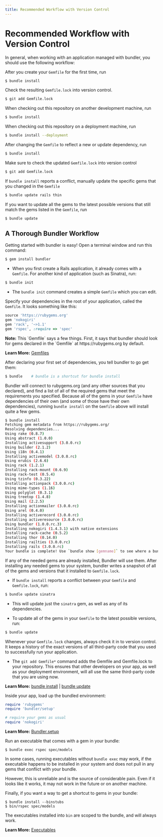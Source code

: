 ```yaml
---
title: Recommended Workflow with Version Control
---
```


# Recommended Workflow with Version Control

In general, when working with an application managed with bundler, you should use the following workflow:

After you create your `Gemfile` for the first time, run

``` bash
$ bundle install
```

Check the resulting `Gemfile.lock` into version control.

``` bash
$ git add Gemfile.lock
```
When checking out this repository on another development machine, run

``` bash
$ bundle install
```

When checking out this repository on a deployment machine, run

``` bash
$ bundle install --deployment
```

After changing the `Gemfile` to reflect a new or update dependency, run

``` bash
$ bundle install
```

Make sure to check the updated `Gemfile.lock` into version control

``` bash
$ git add Gemfile.lock
```

If `bundle install` reports a conflict, manually update the specific gems that you changed in the `Gemfile` 

``` bash
$ bundle update rails thin
```

If you want to update all the gems to the latest possible versions that
still match the gems listed in the `Gemfile`, run

``` bash
$ bundle update
```

## A Thorough Bundler Workflow

Getting started with bundler is easy! Open a terminal window and run this command:

``` bash
$ gem install bundler
```

- When you first create a Rails application, it already comes with a `Gemfile`.  For another kind of application (such as Sinatra), run:

``` bash
$ bundle init
```

- The `bundle init` command creates a simple `Gemfile` which you can edit.

Specify your dependencies in the root of your application, called the `Gemfile`. It looks something like this:

``` ruby
source 'https://rubygems.org'
gem 'nokogiri'
gem 'rack', '~>1.1'
gem 'rspec', :require => 'spec'
```

<aside class="notes">
  <b>Note:</b> This `Gemfile` says a few things. First, it says that bundler should look for gems declared in the `Gemfile` at https://rubygems.org by default.
</aside>

**Learn More:** [Gemfiles](./gemfile.html)

After declaring your first set of dependencies, you tell bundler to go get them:

``` bash
$ bundle    # bundle is a shortcut for bundle install
```

Bundler will connect to rubygems.org (and any other sources that you declared), and find a list of all of the required gems that meet the requirements you specified. Because all of the gems in your `Gemfile` have dependencies of their own (and some of those have their own dependencies), running `bundle install` on the `Gemfile` above will install quite a few gems.

``` bash
$ bundle install
Fetching gem metadata from https://rubygems.org/
Resolving dependencies...
Using rake (0.8.7)
Using abstract (1.0.0)
Installing activesupport (3.0.0.rc)
Using builder (2.1.2)
Using i18n (0.4.1)
Installing activemodel (3.0.0.rc)
Using erubis (2.6.6)
Using rack (1.2.1)
Installing rack-mount (0.6.9)
Using rack-test (0.5.4)
Using tzinfo (0.3.22)
Installing actionpack (3.0.0.rc)
Using mime-types (1.16)
Using polyglot (0.3.1)
Using treetop (1.4.8)
Using mail (2.2.5)
Installing actionmailer (3.0.0.rc)
Using arel (0.4.0)
Installing activerecord (3.0.0.rc)
Installing activeresource (3.0.0.rc)
Using bundler (1.0.0.rc.3)
Installing nokogiri (1.4.3.1) with native extensions
Installing rack-cache (0.5.2)
Installing thor (0.14.0)
Installing railties (3.0.0.rc)
Installing rails (3.0.0.rc)
Your bundle is complete! Use `bundle show [gemname]` to see where a bundled gem is installed.
```

If any of the needed gems are already installed, Bundler will use them. After installing
any needed gems to your system, bundler writes a snapshot of all of the gems and
versions that it installed to `Gemfile.lock`.

- If `bundle install` reports a conflict between your `Gemfile` and `Gemfile.lock`, run:

``` bash
$ bundle update sinatra
```

- This will update just the `sinatra` gem, as well as any of its dependencies.

- To update all of the gems in your `Gemfile` to the latest possible versions, run:

``` bash
$ bundle update
```

Whenever your `Gemfile.lock` changes, always check it in to version control.
It keeps a history of the exact versions of all third-party code that you used 
to successfully run your application.

- The `git add Gemfile*` command adds the Gemfile and Gemfile.lock to your repository. 
This ensures that other developers on your app, as well as your deployment environment, 
will all use the same third-party code that you are using now.

**Learn More:** [bundle install](./bundle_install.html) | [bundle update](./bundle_update.html)

Inside your app, load up the bundled environment:

``` ruby
require 'rubygems'
require 'bundler/setup'

# require your gems as usual
require 'nokogiri'
```

**Learn More:** [Bundler.setup](./bundler_setup.html)

Run an executable that comes with a gem in your bundle:

``` shell
$ bundle exec rspec spec/models
```

In some cases, running executables without `bundle exec` may work, if the executable 
happens to be installed in your system and does not pull in any gems that conflict with your bundle. 

However, this is unreliable and is the source of considerable pain. Even if it 
looks like it works, it may not work in the future or on another machine.

Finally, if you want a way to get a shortcut to gems in your bundle:

``` shell
$ bundle install --binstubs
$ bin/rspec spec/models
```
The executables installed into `bin` are scoped to the bundle, and will always work.

**Learn More:** [Executables](./man/bundle-exec.1.html)

